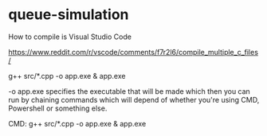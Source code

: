 # queue-simulation

How to compile is Visual Studio Code

https://www.reddit.com/r/vscode/comments/f7r2l6/compile_multiple_c_files/

g++ src/*.cpp -o app.exe & app.exe

-o app.exe specifies the executable that will be made which then you can run by chaining commands which will depend of whether you're using CMD, Powershell or something else.

CMD: g++ src/*.cpp -o app.exe & app.exe
